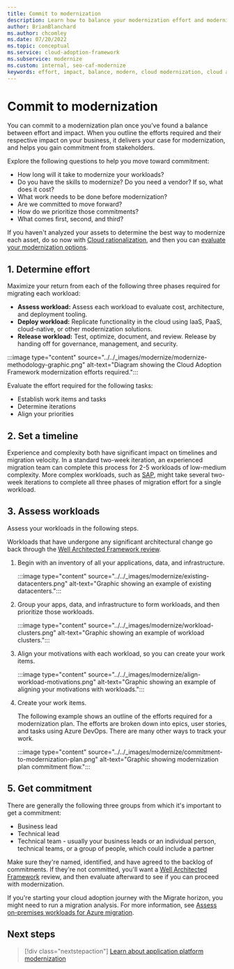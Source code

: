 ```yaml
---
title: Commit to modernization
description: Learn how to balance your modernization effort and modernization impact, to gain commitment to your cloud adoption-related modernization plan.
author: BrianBlanchard
ms.author: chcomley
ms.date: 07/20/2022
ms.topic: conceptual
ms.service: cloud-adoption-framework
ms.subservice: modernize
ms.custom: internal, seo-caf-modernize
keywords: effort, impact, balance, modern, cloud modernization, cloud adoption framework
---
```

<!--This article might have dependencies or require links to future articles related to the modernization disciplines. But no other known links or dependencies are identified at this point.
Primary Deliverable: CAF/Modernize/Commit-to-modernization-plan.md
Effort, Impact, Commitment
Minimum: 1 article		Maximum: 4 articles-->

# Commit to modernization

You can commit to a modernization plan once you've found a balance between effort and impact. When you outline the efforts required and their respective impact on your business, it delivers your case for modernization, and helps you gain commitment from stakeholders.

Explore the following questions to help you move toward commitment:

- How long will it take to modernize your workloads?
- Do you have the skills to modernize? Do you need a vendor? If so, what does it cost?
- What work needs to be done before modernization?
- Are we committed to move forward?
- How do we prioritize those commitments?
- What comes first, second, and third?

If you haven't analyzed your assets to determine the best way to modernize each asset, do so now with  [Cloud rationalization](/azure/cloud-adoption-framework/digital-estate/5-rs-of-rationalization), and then you can [evaluate your modernization options](evaluate-modernization-options.md).

## 1. Determine effort

Maximize your return from each of the following three phases required for migrating each workload:

- **Assess workload:** Assess each workload to evaluate cost, architecture, and deployment tooling.
- **Deploy workload:** Replicate functionality in the cloud using IaaS, PaaS, cloud-native, or other modernization solutions.
- **Release workload:** Test, optimize, document, and review. Release by handing off for governance, management, and security.

:::image type="content" source="../../_images/modernize/modernize-methodology-graphic.png" alt-text="Diagram showing the Cloud Adoption Framework modernization efforts required.":::

Evaluate the effort required for the following tasks:

- Establish work items and tasks
- Determine iterations
- Align your priorities

## 2. Set a timeline

Experience and complexity both have significant impact on timelines and migration velocity. In a standard two-week iteration, an experienced migration team can complete this process for 2-5 workloads of low-medium complexity. More complex workloads, such as [SAP](https://azure.microsoft.com/solutions/sap/azure-solutions/), might take several two-week iterations to complete all three phases of migration effort for a single workload.

## 3. Assess workloads

Assess your workloads in the following steps.

Workloads that have undergone any significant architectural change go back through the [Well Architected Framework review](/azure/architecture/framework/).

1. Begin with an inventory of all your applications, data, and infrastructure.

   :::image type="content" source="../../_images/modernize/existing-datacenters.png" alt-text="Graphic showing an example of existing datacenters.":::

2. Group your apps, data, and infrastructure to form workloads, and then prioritize those workloads.

   :::image type="content" source="../../_images/modernize/workload-clusters.png" alt-text="Graphic showing an example of workload clusters.":::

3. Align your motivations with each workload, so you can create your work items.

   :::image type="content" source="../../_images/modernize/align-workload-motivations.png" alt-text="Graphic showing an example of aligning your motivations with workloads.":::

4. Create your work items.

   The following example shows an outline of the efforts required for a modernization plan. The efforts are broken down into epics, user stories, and tasks using Azure DevOps. There are many other ways to track your work.

   :::image type="content" source="../../_images/modernize/commitment-to-modernization-plan.png" alt-text="Graphic showing modernization plan commitment flow.":::

## 5. Get commitment

There are generally the following three groups from which it's important to get a commitment:

- Business lead
- Technical lead
- Technical team - usually your business leads or an individual person, technical teams, or a group of people, which could include a partner

Make sure they're named, identified, and have agreed to the backlog of commitments. If they're not committed, you'll want a [Well Architected Framework](/azure/architecture/framework/) review, and then evaluate afterward to see if you can proceed with modernization.

If you're starting your cloud adoption journey with the Migrate horizon, you might need to run a migration analysis. For more information, see [Assess on-premises workloads for Azure migration](/azure/cloud-adoption-framework/plan/contoso-migration-assessment).

## Next steps

> [!div class="nextstepaction"]
> [Learn about application platform modernization](../modernize-disciplines/application-platform-modernization.md)
